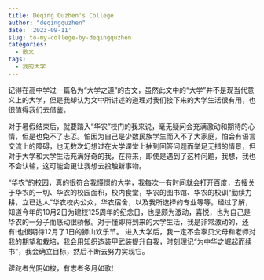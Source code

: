 ```yaml
---
title: Deqing Quzhen's College
author: "deqingquzhen"
date: '2023-09-11'
slug: to-my-college-by-deqingquzhen
categories:
  - 散文
tags:
  - 我的大学
---
```


记得在高中学过一篇名为“大学之道”的古文，虽然此文中的“大学”并不是现当代意义上的大学，但是我却认为文中所讲述的道理对我们接下来的大学生活很有用，也很值得我们去借鉴。

对于暑假结束后，就要踏入“华农”校门的我来说，毫无疑问会充满激动和期待的心情，但是也免不了忐忑。怕因为自己是少数民族学生而入不了大家庭，怕会有语言交流上的障碍，也无数次幻想过在大学课堂上抽到回答问题而举足无措的情景，但对于大学和大学生活充满好奇的我，在将来，即使是遇到了这种问题，我想，我也不会认输，这可能会更让我想去投触新事物。

“华农”的校园，真的很符合我懂憬的大学，我每次一有时间就会打开百度，去搜关于华农的一切、华农的校园面积，校内食堂，华农的图书馆、华农的校训“勤续力耕，立已达人”华农校内公众，华农宿舍，以及我所选择的专业等等。经过了解，知道今年的10月2日为建校125周年的纪念日，也是颇为激动，喜悦，也为自己是华农的一分子而感动很骄傲。对于懂即将到来的大学生活，我是非常激动的，还有!也很期待12月了1日的狮山欢乐节。
进入大学后，我一定不会辜贝父母和老师对我的期望和栽培，我会用知织造装甲武装提升自我，时刻理记“为中华之崛起而续书”，我会确立目标，然后不断去努力实现它。

蹉跎者光阴如梭，有志者多月如歌!
